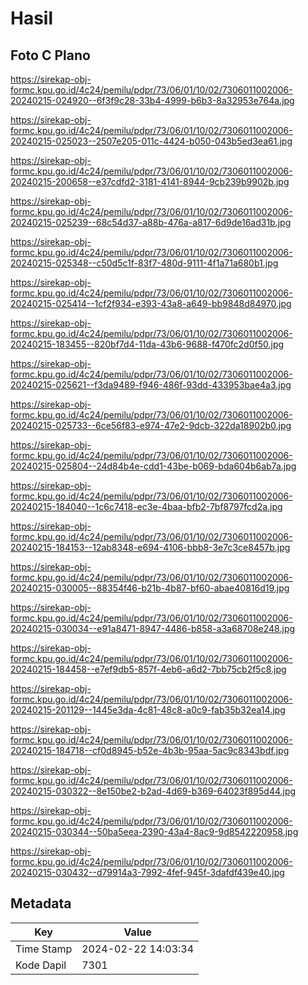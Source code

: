# Hasil

## Foto C Plano

https://sirekap-obj-formc.kpu.go.id/4c24/pemilu/pdpr/73/06/01/10/02/7306011002006-20240215-024920--6f3f9c28-33b4-4999-b6b3-8a32953e764a.jpg

https://sirekap-obj-formc.kpu.go.id/4c24/pemilu/pdpr/73/06/01/10/02/7306011002006-20240215-025023--2507e205-011c-4424-b050-043b5ed3ea61.jpg

https://sirekap-obj-formc.kpu.go.id/4c24/pemilu/pdpr/73/06/01/10/02/7306011002006-20240215-200658--e37cdfd2-3181-4141-8944-9cb239b9902b.jpg

https://sirekap-obj-formc.kpu.go.id/4c24/pemilu/pdpr/73/06/01/10/02/7306011002006-20240215-025239--68c54d37-a88b-476a-a817-6d9de16ad31b.jpg

https://sirekap-obj-formc.kpu.go.id/4c24/pemilu/pdpr/73/06/01/10/02/7306011002006-20240215-025348--c50d5c1f-83f7-480d-9111-4f1a71a680b1.jpg

https://sirekap-obj-formc.kpu.go.id/4c24/pemilu/pdpr/73/06/01/10/02/7306011002006-20240215-025414--1cf2f934-e393-43a8-a649-bb9848d84970.jpg

https://sirekap-obj-formc.kpu.go.id/4c24/pemilu/pdpr/73/06/01/10/02/7306011002006-20240215-183455--820bf7d4-11da-43b6-9688-f470fc2d0f50.jpg

https://sirekap-obj-formc.kpu.go.id/4c24/pemilu/pdpr/73/06/01/10/02/7306011002006-20240215-025621--f3da9489-f946-486f-93dd-433953bae4a3.jpg

https://sirekap-obj-formc.kpu.go.id/4c24/pemilu/pdpr/73/06/01/10/02/7306011002006-20240215-025733--6ce56f83-e974-47e2-9dcb-322da18902b0.jpg

https://sirekap-obj-formc.kpu.go.id/4c24/pemilu/pdpr/73/06/01/10/02/7306011002006-20240215-025804--24d84b4e-cdd1-43be-b069-bda604b6ab7a.jpg

https://sirekap-obj-formc.kpu.go.id/4c24/pemilu/pdpr/73/06/01/10/02/7306011002006-20240215-184040--1c6c7418-ec3e-4baa-bfb2-7bf8797fcd2a.jpg

https://sirekap-obj-formc.kpu.go.id/4c24/pemilu/pdpr/73/06/01/10/02/7306011002006-20240215-184153--12ab8348-e694-4106-bbb8-3e7c3ce8457b.jpg

https://sirekap-obj-formc.kpu.go.id/4c24/pemilu/pdpr/73/06/01/10/02/7306011002006-20240215-030005--88354f46-b21b-4b87-bf60-abae40816d19.jpg

https://sirekap-obj-formc.kpu.go.id/4c24/pemilu/pdpr/73/06/01/10/02/7306011002006-20240215-030034--e91a8471-8947-4486-b858-a3a68708e248.jpg

https://sirekap-obj-formc.kpu.go.id/4c24/pemilu/pdpr/73/06/01/10/02/7306011002006-20240215-184458--e7ef9db5-857f-4eb6-a6d2-7bb75cb2f5c8.jpg

https://sirekap-obj-formc.kpu.go.id/4c24/pemilu/pdpr/73/06/01/10/02/7306011002006-20240215-201129--1445e3da-4c81-48c8-a0c9-fab35b32ea14.jpg

https://sirekap-obj-formc.kpu.go.id/4c24/pemilu/pdpr/73/06/01/10/02/7306011002006-20240215-184718--cf0d8945-b52e-4b3b-95aa-5ac9c8343bdf.jpg

https://sirekap-obj-formc.kpu.go.id/4c24/pemilu/pdpr/73/06/01/10/02/7306011002006-20240215-030322--8e150be2-b2ad-4d69-b369-64023f895d44.jpg

https://sirekap-obj-formc.kpu.go.id/4c24/pemilu/pdpr/73/06/01/10/02/7306011002006-20240215-030344--50ba5eea-2390-43a4-8ac9-9d8542220958.jpg

https://sirekap-obj-formc.kpu.go.id/4c24/pemilu/pdpr/73/06/01/10/02/7306011002006-20240215-030432--d79914a3-7992-4fef-945f-3dafdf439e40.jpg


## Metadata

| Key        | Value               |
| ---------- | ------------------- |
| Time Stamp | 2024-02-22 14:03:34 |
| Kode Dapil | 7301                |



